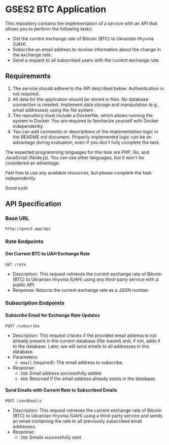 # GSES2 BTC Application

This repository contains the implementation of a service with an API that allows you to perform the following tasks:

- Get the current exchange rate of Bitcoin (BTC) to Ukrainian Hryvnia (UAH).
- Subscribe an email address to receive information about the change in the exchange rate.
- Send a request to all subscribed users with the current exchange rate.

## Requirements

1. The service should adhere to the API described below. Authentication is not required.
2. All data for the application should be stored in files. No database connection is needed. Implement data storage and manipulation (e.g., email addresses) using the file system.
3. The repository must include a Dockerfile, which allows running the system in Docker. You are required to familiarize yourself with Docker independently.
4. You can add comments or descriptions of the implementation logic in the README.md document. Properly implemented logic can be an advantage during evaluation, even if you don't fully complete the task.

The expected programming languages for this task are PHP, Go, and JavaScript (Node.js). You can use other languages, but it won't be considered an advantage.

Feel free to use any available resources, but please complete the task independently.

Good luck!

## API Specification

### Base URL

```http://gses2.app/api```

### Rate Endpoints

#### Get Current BTC to UAH Exchange Rate

```
GET /rate
````
- Description: This request retrieves the current exchange rate of Bitcoin (BTC) to Ukrainian Hryvnia (UAH) using any third-party service with a public API.
- Response: Returns the current exchange rate as a JSON number.

### Subscription Endpoints

#### Subscribe Email for Exchange Rate Updates

```
POST /subscribe
```


- Description: This request checks if the provided email address is not already present in the current database (file-based) and, if not, adds it to the database. Later, we will send emails to all addresses in this database.
- Parameters:
  - `email` (required): The email address to subscribe.
- Response:
  - `200`: Email address successfully added.
  - `409`: Returned if the email address already exists in the database.

#### Send Emails with Current Rate to Subscribed Emails

```
POST /sendEmails
```

- Description: This request retrieves the current exchange rate of Bitcoin (BTC) to Ukrainian Hryvnia (UAH) using a third-party service and sends an email containing the rate to all previously subscribed email addresses.
- Response:
  - `200`: Emails successfully sent.
